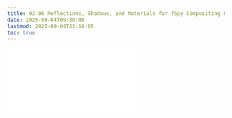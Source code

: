 ```yaml
---
title: 02.06 Reflections, Shadows, and Materials for fSpy Compositing Blender
date: 2025-09-04T09:30:00
lastmod: 2025-09-04T21:19:05
toc: true
---
```


![Link to included file contents](../../../../3d-modeling/blender/reflections-shadows-and-materials-for-fspy-compositing-blender.md)

